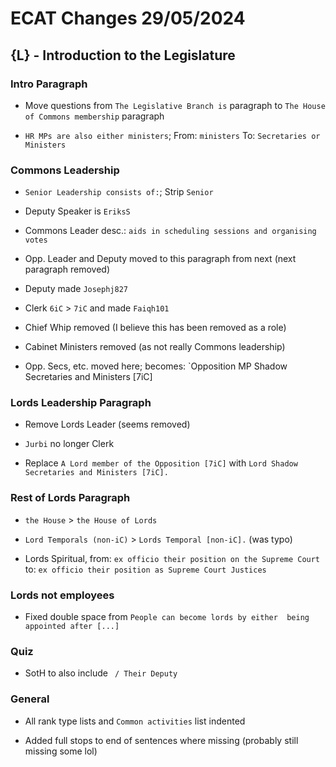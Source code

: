 # ECAT Changes 29/05/2024
## {L} - Introduction to the Legislature
### Intro Paragraph
- Move questions from `The Legislative Branch is` paragraph to `The House of Commons membership` paragraph

- `HR MPs are also either ministers`; From: `ministers` To: `Secretaries or Ministers`

### Commons Leadership
- `Senior Leadership consists of:`; Strip `Senior `

- Deputy Speaker is `EriksS`

- Commons Leader desc.: `aids in scheduling sessions and organising votes`

- Opp. Leader and Deputy moved to this paragraph from next (next paragraph removed)

- Deputy made `Josephj827`

- Clerk `6iC` > `7iC` and made `Faiqh101`

- Chief Whip removed (I believe this has been removed as a role)

- Cabinet Ministers removed (as not really Commons leadership)

- Opp. Secs, etc. moved here; becomes: `Opposition MP Shadow Secretaries and Ministers \[7iC]

### Lords Leadership Paragraph
- Remove Lords Leader (seems removed)

- `Jurbi` no longer Clerk

- Replace `A Lord member of the Opposition [7iC]` with `Lord Shadow Secretaries and Ministers [7iC].`

### Rest of Lords Paragraph
- `the House` > `the House of Lords`

- `Lord Temporals (non-iC)` > `Lords Temporal [non-iC].` (was typo)

- Lords Spiritual, from: `ex officio their position on the Supreme Court` to: `ex officio their position as Supreme Court Justices`

### Lords not employees
- Fixed double space from `People can become lords by either  being appointed after [...]`

### Quiz
- SotH to also include ` / Their Deputy`

### General
- All rank type lists and `Common activities` list indented

- Added full stops to end of sentences where missing (probably still missing some lol)
